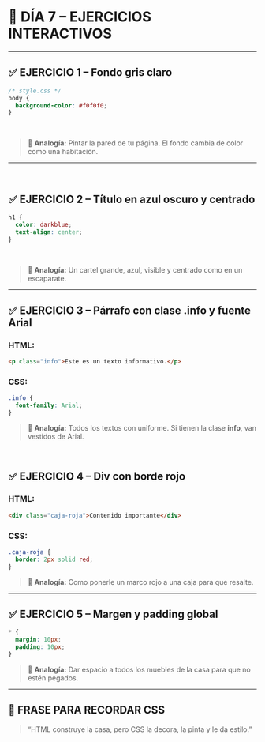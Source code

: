 # 🧠 DÍA 7 – EJERCICIOS INTERACTIVOS

---

## ✅ EJERCICIO 1 – Fondo gris claro

```css
/* style.css */
body {
  background-color: #f0f0f0;
}
```
&nbsp;
> 🧠 **Analogía:** Pintar la pared de tu página. El fondo cambia de color como una habitación.
&nbsp;
&nbsp;
---
&nbsp;
&nbsp;
## ✅ EJERCICIO 2 – Título en azul oscuro y centrado

```css
h1 {
  color: darkblue;
  text-align: center;
}
```
&nbsp;
&nbsp;
> 🧠 **Analogía:** Un cartel grande, azul, visible y centrado como en un escaparate.
&nbsp;
&nbsp;
---

## ✅ EJERCICIO 3 – Párrafo con clase **.info** y fuente Arial

### HTML:
```html
<p class="info">Este es un texto informativo.</p>
```

### CSS:
```css
.info {
  font-family: Arial;
}
```

> 🧠 **Analogía:** Todos los textos con uniforme. Si tienen la clase **info**, van vestidos de Arial.

&nbsp;
&nbsp;
&nbsp;
&nbsp;
&nbsp;
&nbsp;
&nbsp;
&nbsp;
&nbsp;
&nbsp;
&nbsp;

## ✅ EJERCICIO 4 – Div con borde rojo

### HTML:
```html
<div class="caja-roja">Contenido importante</div>
```

### CSS:
```css
.caja-roja {
  border: 2px solid red;
}
```

> 🧠 **Analogía:** Como ponerle un marco rojo a una caja para que resalte.

---

## ✅ EJERCICIO 5 – Margen y padding global

```css
* {
  margin: 10px;
  padding: 10px;
}
```

> 🧠 **Analogía:** Dar espacio a todos los muebles de la casa para que no estén pegados.

---

## 🧠 FRASE PARA RECORDAR CSS

> “HTML construye la casa, pero CSS la decora, la pinta y le da estilo.”